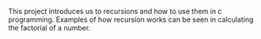 This project introduces us to recursions and how to use them in c programming.
Examples of how recursion works can be seen in calculating the factorial of a number.
